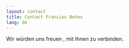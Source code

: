 ```yaml
---
layout: contact
title: Contact Francios Botes
lang: de
---
```

Wir würden uns freuen , mit Ihnen zu verbinden.
